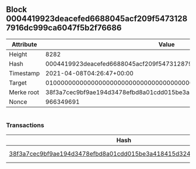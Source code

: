 ## Block 0004419923deacefed6688045acf209f54731287916dc999ca6047f5b2f76686

Attribute | Value
--- | ---
Height | 8282
Hash | 0004419923deacefed6688045acf209f54731287916dc999ca6047f5b2f76686
Timestamp | 2021-04-08T04:26:47+00:00
Target | 0100000000000000000000000000000000000000000000000000000000000000
Merke root | 38f3a7cec9bf9ae194d3478efbd8a01cdd015be3a418415d324888899ce047d6
Nonce | 966349691

```

```

### Transactions

Hash | Amount
--- | ---
[38f3a7cec9bf9ae194d3478efbd8a01cdd015be3a418415d324888899ce047d6](38f3a7cec9bf9ae194d3478efbd8a01cdd015be3a418415d324888899ce047d6.md) | 10.00000000 SKEPTI 
